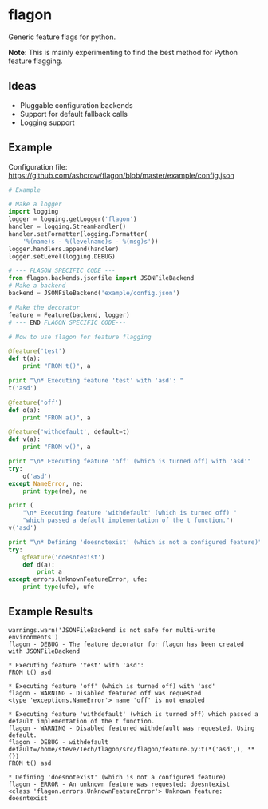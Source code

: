 flagon
======

Generic feature flags for python.

**Note**: This is mainly experimenting to find the best method for Python feature flagging.


Ideas
-----
* Pluggable configuration backends
* Support for default fallback calls
* Logging support


Example
-------
Configuration file: https://github.com/ashcrow/flagon/blob/master/example/config.json


```python
# Example

# Make a logger
import logging
logger = logging.getLogger('flagon')
handler = logging.StreamHandler()
handler.setFormatter(logging.Formatter(
    '%(name)s - %(levelname)s - %(msg)s'))
logger.handlers.append(handler)
logger.setLevel(logging.DEBUG)

# --- FLAGON SPECIFIC CODE ---
from flagon.backends.jsonfile import JSONFileBackend
# Make a backend
backend = JSONFileBackend('example/config.json')

# Make the decorator
feature = Feature(backend, logger)
# --- END FLAGON SPECIFIC CODE---

# Now to use flagon for feature flagging

@feature('test')
def t(a):
    print "FROM t()", a

print "\n* Executing feature 'test' with 'asd': "
t('asd')

@feature('off')
def o(a):
    print "FROM a()", a

@feature('withdefault', default=t)
def v(a):
    print "FROM v()", a

print "\n* Executing feature 'off' (which is turned off) with 'asd'"
try:
    o('asd')
except NameError, ne:
    print type(ne), ne

print (
    "\n* Executing feature 'withdefault' (which is turned off) "
    "which passed a default implementation of the t function.")
v('asd')

print "\n* Defining 'doesnotexist' (which is not a configured feature)"
try:
    @feature('doesntexist')
    def d(a):
        print a
except errors.UnknownFeatureError, ufe:
    print type(ufe), ufe

```

Example Results
---------------

```
warnings.warn('JSONFileBackend is not safe for multi-write environments')
flagon - DEBUG - The feature decorator for flagon has been created with JSONFileBackend

* Executing feature 'test' with 'asd':
FROM t() asd

* Executing feature 'off' (which is turned off) with 'asd'
flagon - WARNING - Disabled featured off was requested
<type 'exceptions.NameError'> name 'off' is not enabled

* Executing feature 'withdefault' (which is turned off) which passed a default implementation of the t function.
flagon - WARNING - Disabled featured withdefault was requested. Using default.
flagon - DEBUG - withdefault default=/home/steve/Tech/flagon/src/flagon/feature.py:t(*('asd',), **{})
FROM t() asd

* Defining 'doesnotexist' (which is not a configured feature)
flagon - ERROR - An unknown feature was requested: doesntexist
<class 'flagon.errors.UnknownFeatureError'> Unknown feature: doesntexist
```
